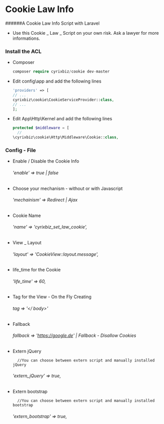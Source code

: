 # Cookie Law Info
######A Cookie Law Info Script with Laravel


* Use this Cookie _ Law _ Script on your own risk. Ask a lawyer for more informations.


### Install the ACL

* Composer
    ```php
    composer require cyrixbiz/cookie dev-master
    ```
    

* Edit config\app and add the following lines
    
    ```php
  'providers' => [
    // ...
    cyrixbiz\cookie\CookieServiceProvider::class,
    // ...
  ];

* Edit App\Http\Kernel and add the following lines

    ```php
    protected $middleware = [
      //
    \cyrixbiz\cookie\Http\Middleware\Cookie::class,

    ```  
    
### Config - File

*  Enable / Disable the Cookie Info
    
     ###### 'enable' => true | false
        
* Choose your mechanism - without or with Javascript

     ###### 'mechainism' => Redirect | Ajax
        
* Cookie Name
        
     ###### 'name' => 'cyrixbiz_set_law_cookie',
        
* View _ Layout 

     ###### 'layout' => 'CookieView::layout.message',
        
* life_time for the Cookie

     ###### 'life_time' => 60,
        
* Tag for the View - On the Fly Creating

     ###### tag => '</ body>'
     
* Fallback

    ###### fallback => 'https://google.de' | Fallback - Disallow Cookies
        
* Extern jQuery
        
        //You can choose between extern script and manually installed jQuery
    
    ###### 'extern_jQuery' => true,
        
* Extern bootstrap

        //You can choose between extern script and manually installed bootstrap
 
    ###### 'extern_bootstrap' => true,
        
